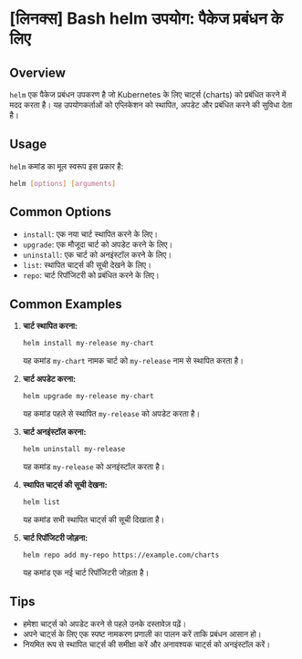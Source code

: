 # [लिनक्स] Bash helm उपयोग: पैकेज प्रबंधन के लिए

## Overview
`helm` एक पैकेज प्रबंधन उपकरण है जो Kubernetes के लिए चार्ट्स (charts) को प्रबंधित करने में मदद करता है। यह उपयोगकर्ताओं को एप्लिकेशन को स्थापित, अपडेट और प्रबंधित करने की सुविधा देता है।

## Usage
`helm` कमांड का मूल स्वरूप इस प्रकार है:
```bash
helm [options] [arguments]
```

## Common Options
- `install`: एक नया चार्ट स्थापित करने के लिए।
- `upgrade`: एक मौजूदा चार्ट को अपडेट करने के लिए।
- `uninstall`: एक चार्ट को अनइंस्टॉल करने के लिए।
- `list`: स्थापित चार्ट्स की सूची देखने के लिए।
- `repo`: चार्ट रिपॉजिटरी को प्रबंधित करने के लिए।

## Common Examples
1. **चार्ट स्थापित करना:**
   ```bash
   helm install my-release my-chart
   ```
   यह कमांड `my-chart` नामक चार्ट को `my-release` नाम से स्थापित करता है।

2. **चार्ट अपडेट करना:**
   ```bash
   helm upgrade my-release my-chart
   ```
   यह कमांड पहले से स्थापित `my-release` को अपडेट करता है।

3. **चार्ट अनइंस्टॉल करना:**
   ```bash
   helm uninstall my-release
   ```
   यह कमांड `my-release` को अनइंस्टॉल करता है।

4. **स्थापित चार्ट्स की सूची देखना:**
   ```bash
   helm list
   ```
   यह कमांड सभी स्थापित चार्ट्स की सूची दिखाता है।

5. **चार्ट रिपॉजिटरी जोड़ना:**
   ```bash
   helm repo add my-repo https://example.com/charts
   ```
   यह कमांड एक नई चार्ट रिपॉजिटरी जोड़ता है।

## Tips
- हमेशा चार्ट्स को अपडेट करने से पहले उनके दस्तावेज़ पढ़ें।
- अपने चार्ट्स के लिए एक स्पष्ट नामकरण प्रणाली का पालन करें ताकि प्रबंधन आसान हो।
- नियमित रूप से स्थापित चार्ट्स की समीक्षा करें और अनावश्यक चार्ट्स को अनइंस्टॉल करें।